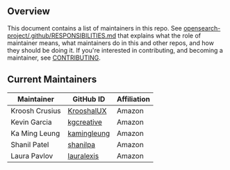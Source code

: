 ## Overview

This document contains a list of maintainers in this repo. See [opensearch-project/.github/RESPONSIBILITIES.md](https://github.com/opensearch-project/.github/blob/main/RESPONSIBILITIES.md#maintainer-responsibilities) that explains what the role of maintainer means, what maintainers do in this and other repos, and how they should be doing it. If you're interested in contributing, and becoming a maintainer, see [CONTRIBUTING](CONTRIBUTING.md).

## Current Maintainers

| Maintainer     | GitHub ID                                     | Affiliation |
| -------------- | --------------------------------------------- | ----------- |
| Kroosh Crusius | [KrooshalUX](https://github.com/KrooshalUX)   | Amazon      |
| Kevin Garcia   | [kgcreative](https://github.com/kgcreative)   | Amazon      |
| Ka Ming Leung  | [kamingleung](https://github.com/kamingleung) | Amazon      |
| Shanil Patel   | [shanilpa](https://github.com/shanilpa)       | Amazon      |
| Laura Pavlov   | [lauralexis](https://github.com/lauralexis)   | Amazon      |

